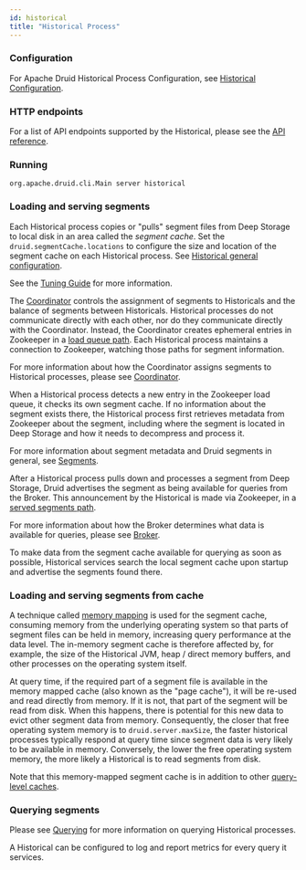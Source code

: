 ```yaml
---
id: historical
title: "Historical Process"
---
```


<!--
  ~ Licensed to the Apache Software Foundation (ASF) under one
  ~ or more contributor license agreements.  See the NOTICE file
  ~ distributed with this work for additional information
  ~ regarding copyright ownership.  The ASF licenses this file
  ~ to you under the Apache License, Version 2.0 (the
  ~ "License"); you may not use this file except in compliance
  ~ with the License.  You may obtain a copy of the License at
  ~
  ~   http://www.apache.org/licenses/LICENSE-2.0
  ~
  ~ Unless required by applicable law or agreed to in writing,
  ~ software distributed under the License is distributed on an
  ~ "AS IS" BASIS, WITHOUT WARRANTIES OR CONDITIONS OF ANY
  ~ KIND, either express or implied.  See the License for the
  ~ specific language governing permissions and limitations
  ~ under the License.
  -->


### Configuration

For Apache Druid Historical Process Configuration, see [Historical Configuration](../configuration/index.md#historical).

### HTTP endpoints

For a list of API endpoints supported by the Historical, please see the [API reference](../operations/api-reference.md#historical).

### Running

```
org.apache.druid.cli.Main server historical
```

### Loading and serving segments

Each Historical process copies or "pulls" segment files from Deep Storage to local disk in an area called the *segment cache*.  Set the `druid.segmentCache.locations` to configure the size and location of the segment cache on each Historical process. See [Historical general configuration](../configuration/index.html#historical-general-configuration).

See the [Tuning Guide](../operations/basic-cluster-tuning.html#segment-cache-size) for more information.

The [Coordinator](../design/coordinator.html) controls the assignment of segments to Historicals and the balance of segments between Historicals. Historical processes do not communicate directly with each other, nor do they communicate directly with the Coordinator.  Instead, the Coordinator creates ephemeral entries in Zookeeper in a [load queue path](../configuration/index.html#path-configuration). Each Historical process maintains a connection to Zookeeper, watching those paths for segment information.

For more information about how the Coordinator assigns segments to Historical processes, please see [Coordinator](../design/coordinator.html).

When a Historical process detects a new entry in the Zookeeper load queue, it checks its own segment cache. If no information about the segment exists there, the Historical process first retrieves metadata from Zookeeper about the segment, including where the segment is located in Deep Storage and how it needs to decompress and process it.

For more information about segment metadata and Druid segments in general, see [Segments](../design/segments.html). 

After a Historical process pulls down and processes a segment from Deep Storage, Druid advertises the segment as being available for queries from the Broker.  This announcement by the Historical is made via Zookeeper, in a [served segments path](../configuration/index.html#path-configuration).

For more information about how the Broker determines what data is available for queries, please see [Broker](broker.html).

To make data from the segment cache available for querying as soon as possible, Historical services search the local segment cache upon startup and advertise the segments found there.

### Loading and serving segments from cache

A technique called [memory mapping](https://en.wikipedia.org/wiki/Mmap) is used for the segment cache, consuming memory from the underlying operating system so that parts of segment files can be held in memory, increasing query performance at the data level.  The in-memory segment cache is therefore affected by, for example, the size of the Historical JVM, heap / direct memory buffers, and other processes on the operating system itself.

At query time, if the required part of a segment file is available in the memory mapped cache (also known as the "page cache"), it will be re-used and read directly from memory.  If it is not, that part of the segment will be read from disk.  When this happens, there is potential for this new data to evict other segment data from memory.  Consequently, the closer that free operating system memory is to `druid.server.maxSize`, the faster historical processes typically respond at query time since segment data is very likely to be available in memory.  Conversely, the lower the free operating system memory, the more likely a Historical is to read segments from disk.

Note that this memory-mapped segment cache is in addition to other [query-level caches](../querying/caching.html).

### Querying segments

Please see [Querying](../querying/querying.md) for more information on querying Historical processes.

A Historical can be configured to log and report metrics for every query it services.
